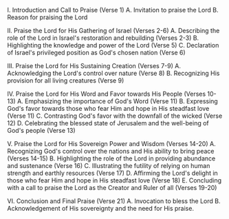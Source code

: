 I. Introduction and Call to Praise (Verse 1)
   A. Invitation to praise the Lord
   B. Reason for praising the Lord

II. Praise the Lord for His Gathering of Israel (Verses 2-6)
   A. Describing the role of the Lord in Israel's restoration and rebuilding (Verses 2-3)
   B. Highlighting the knowledge and power of the Lord (Verse 5)
   C. Declaration of Israel's privileged position as God's chosen nation (Verse 6)

III. Praise the Lord for His Sustaining Creation (Verses 7-9)
   A. Acknowledging the Lord's control over nature (Verse 8)
   B. Recognizing His provision for all living creatures (Verse 9)

IV. Praise the Lord for His Word and Favor towards His People (Verses 10-13)
   A. Emphasizing the importance of God's Word (Verse 11)
   B. Expressing God's favor towards those who fear Him and hope in His steadfast love (Verse 11)
   C. Contrasting God's favor with the downfall of the wicked (Verse 12)
   D. Celebrating the blessed state of Jerusalem and the well-being of God's people (Verse 13)

V. Praise the Lord for His Sovereign Power and Wisdom (Verses 14-20)
   A. Recognizing God's control over the nations and His ability to bring peace (Verses 14-15)
   B. Highlighting the role of the Lord in providing abundance and sustenance (Verse 16)
   C. Illustrating the futility of relying on human strength and earthly resources (Verse 17)
   D. Affirming the Lord's delight in those who fear Him and hope in His steadfast love (Verse 18)
   E. Concluding with a call to praise the Lord as the Creator and Ruler of all (Verses 19-20)

VI. Conclusion and Final Praise (Verse 21)
   A. Invocation to bless the Lord
   B. Acknowledgement of His sovereignty and the need for His praise.
